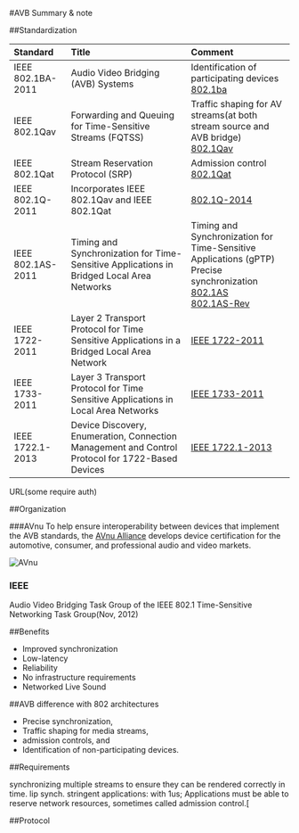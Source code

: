 #AVB Summary & note

##Standardization

|Standard|Title|Comment|
|:-|:-|:-|
|IEEE 802.1BA-2011|Audio Video Bridging (AVB) Systems|Identification of participating devices<br>[802.1ba](http://www.ieee802.org/1/pages/802.1ba.html)|
|IEEE 802.1Qav|Forwarding and Queuing for Time-Sensitive Streams (FQTSS)|Traffic shaping for AV streams(at both stream source and AVB bridge)<br>[802.1Qav](http://www.ieee802.org/1/pages/802.1av.html)|
|IEEE 802.1Qat|Stream Reservation Protocol (SRP)|Admission control<br>[802.1Qat](http://www.ieee802.org/1/pages/802.1at.html)|
|IEEE 802.1Q-2011|Incorporates IEEE 802.1Qav and IEEE 802.1Qat|[802.1Q-2014](http://www.ieee802.org/1/pages/802.1Q-2014.html)|
|IEEE 802.1AS-2011|Timing and Synchronization for Time-Sensitive Applications in Bridged Local Area Networks|Timing and Synchronization for Time-Sensitive Applications (gPTP)<br>Precise synchronization<br>[802.1AS](http://www.ieee802.org/1/pages/802.1as.html)<br>[802.1AS-Rev](http://www.ieee802.org/1/pages/802.1AS-rev.html)|
|IEEE 1722-2011|Layer 2 Transport Protocol for Time Sensitive Applications in a Bridged Local Area Network|[IEEE 1722-2011](http://standards.ieee.org/findstds/standard/1722-2011.html)|
|IEEE 1733-2011|Layer 3 Transport Protocol for Time Sensitive Applications in Local Area Networks|[IEEE 1733-2011](http://standards.ieee.org/findstds/standard/1733-2011.html)|
|IEEE 1722.1-2013|Device Discovery, Enumeration, Connection Management and Control Protocol for 1722-Based Devices|[IEEE 1722.1-2013](http://standards.ieee.org/findstds/standard/1722.1-2013.html)|

URL(some require auth)


##Organization

###AVnu
To help ensure interoperability between devices that implement the AVB standards, the [AVnu Alliance](http://avnu.org) develops device certification for the automotive, consumer, and professional audio and video markets.

![AVnu](https://upload.wikimedia.org/wikipedia/commons/thumb/8/80/AVnu_certification_mark.jpg/300px-AVnu_certification_mark.jpg)

### IEEE

Audio Video Bridging Task Group of the IEEE 802.1
Time-Sensitive Networking Task Group(Nov, 2012)

##Benefits

* Improved synchronization
* Low-latency
* Reliability
* No infrastructure requirements
* Networked Live Sound

##AVB difference with 802 architectures

* Precise synchronization,
* Traffic shaping for media streams,
* admission controls, and
* Identification of non-participating devices.

##Requirements

synchronizing multiple streams to ensure they can be rendered correctly in time.
lip synch.
stringent applications: with 1us;
Applications must be able to reserve network resources, sometimes called admission control.[

##Protocol
